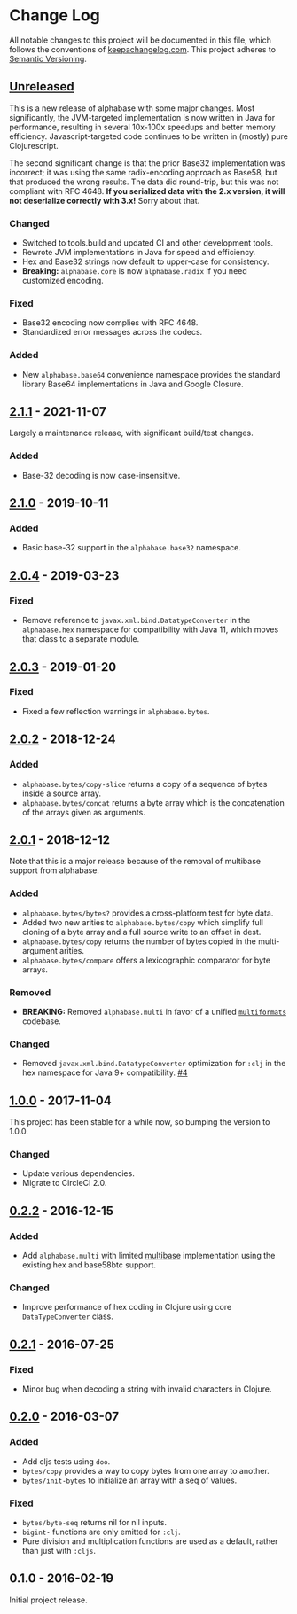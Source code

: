 Change Log
==========

All notable changes to this project will be documented in this file, which
follows the conventions of [keepachangelog.com](http://keepachangelog.com/).
This project adheres to [Semantic Versioning](http://semver.org/).

## [Unreleased]

This is a new release of alphabase with some major changes. Most significantly,
the JVM-targeted implementation is now written in Java for performance,
resulting in several 10x-100x speedups and better memory efficiency.
Javascript-targeted code continues to be written in (mostly) pure
Clojurescript.

The second significant change is that the prior Base32 implementation was
incorrect; it was using the same radix-encoding approach as Base58, but that
produced the wrong results. The data did round-trip, but this was not compliant
with RFC 4648. **If you serialized data with the 2.x version, it will not
deserialize correctly with 3.x!** Sorry about that.

### Changed
- Switched to tools.build and updated CI and other development tools.
- Rewrote JVM implementations in Java for speed and efficiency.
- Hex and Base32 strings now default to upper-case for consistency.
- **Breaking:** `alphabase.core` is now `alphabase.radix` if you need customized encoding.

### Fixed
- Base32 encoding now complies with RFC 4648.
- Standardized error messages across the codecs.

### Added
- New `alphabase.base64` convenience namespace provides the standard library
  Base64 implementations in Java and Google Closure.


## [2.1.1] - 2021-11-07

Largely a maintenance release, with significant build/test changes.

### Added
- Base-32 decoding is now case-insensitive.

## [2.1.0] - 2019-10-11

### Added
- Basic base-32 support in the `alphabase.base32` namespace.

## [2.0.4] - 2019-03-23

### Fixed
- Remove reference to `javax.xml.bind.DatatypeConverter` in the `alphabase.hex`
  namespace for compatibility with Java 11, which moves that class to a separate
  module.

## [2.0.3] - 2019-01-20

### Fixed
- Fixed a few reflection warnings in `alphabase.bytes`.

## [2.0.2] - 2018-12-24

### Added
- `alphabase.bytes/copy-slice` returns a copy of a sequence of bytes inside a
  source array.
- `alphabase.bytes/concat` returns a byte array which is the concatenation of
  the arrays given as arguments.

## [2.0.1] - 2018-12-12

Note that this is a major release because of the removal of multibase support
from alphabase.

### Added
- `alphabase.bytes/bytes?` provides a cross-platform test for byte data.
- Added two new arities to `alphabase.bytes/copy` which simplify full cloning of
  a byte array and a full source write to an offset in dest.
- `alphabase.bytes/copy` returns the number of bytes copied in the
  multi-argument arities.
- `alphabase.bytes/compare` offers a lexicographic comparator for byte arrays.

### Removed
- **BREAKING:** Removed `alphabase.multi` in favor of a unified
  [`multiformats`](//github.com/greglook/clj-multiformats) codebase.

### Changed
- Removed `javax.xml.bind.DatatypeConverter` optimization for `:clj` in the hex
  namespace for Java 9+ compatibility.
  [#4](//github.com/greglook/alphabase/issues/4)

## [1.0.0] - 2017-11-04

This project has been stable for a while now, so bumping the version to 1.0.0.

### Changed
- Update various dependencies.
- Migrate to CircleCI 2.0.

## [0.2.2] - 2016-12-15

### Added
- Add `alphabase.multi` with limited [multibase](https://github.com/multiformats/multibase)
  implementation using the existing hex and base58btc support.

### Changed
- Improve performance of hex coding in Clojure using core `DataTypeConverter`
  class.

## [0.2.1] - 2016-07-25

### Fixed
- Minor bug when decoding a string with invalid characters in Clojure.

## [0.2.0] - 2016-03-07

### Added
- Add cljs tests using `doo`.
- `bytes/copy` provides a way to copy bytes from one array to another.
- `bytes/init-bytes` to initialize an array with a seq of values.

### Fixed
- `bytes/byte-seq` returns nil for nil inputs.
- `bigint-` functions are only emitted for `:clj`.
- Pure division and multiplication functions are used as a default, rather than
  just with `:cljs`.

## 0.1.0 - 2016-02-19

Initial project release.

[Unreleased]: https://github.com/greglook/alphabase/compare/2.1.1...HEAD
[2.1.1]: https://github.com/greglook/alphabase/compare/2.1.0...2.1.1
[2.1.0]: https://github.com/greglook/alphabase/compare/2.0.4...2.1.0
[2.0.4]: https://github.com/greglook/alphabase/compare/2.0.3...2.0.4
[2.0.3]: https://github.com/greglook/alphabase/compare/2.0.2...2.0.3
[2.0.2]: https://github.com/greglook/alphabase/compare/2.0.1...2.0.2
[2.0.1]: https://github.com/greglook/alphabase/compare/1.0.0...2.0.1
[1.0.0]: https://github.com/greglook/alphabase/compare/0.2.2...1.0.0
[0.2.2]: https://github.com/greglook/alphabase/compare/0.2.1...0.2.2
[0.2.1]: https://github.com/greglook/alphabase/compare/0.2.0...0.2.1
[0.2.0]: https://github.com/greglook/alphabase/compare/0.1.0...0.2.0
